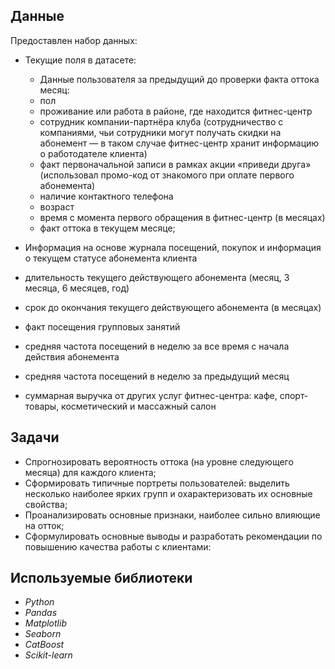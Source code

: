 ## Данные
 Предоставлен набор данных:


- Текущие поля в датасете:
   - Данные пользователя за предыдущий до проверки факта оттока месяц:
   - пол
   - проживание или работа в районе, где находится фитнес-центр
   - сотрудник компании-партнёра клуба (сотрудничество с компаниями, чьи сотрудники могут получать скидки на абонемент — в таком случае фитнес-центр хранит информацию о работодателе клиента)
   -  факт первоначальной записи в рамках акции «приведи друга» (использовал промо-код от знакомого при оплате первого абонемента)
   - наличие контактного телефона
   - возраст
   - время с момента первого обращения в фитнес-центр (в месяцах)
   - факт оттока в текущем месяце;
   
- Информация на основе журнала посещений, покупок и информация о текущем статусе абонемента клиента
 - длительность текущего действующего абонемента (месяц, 3 месяца, 6 месяцев, год)
 - срок до окончания текущего действующего абонемента (в месяцах)
 - факт посещения групповых занятий
 - средняя частота посещений в неделю за все время с начала действия абонемента
 - средняя частота посещений в неделю за предыдущий месяц
 - суммарная выручка от других услуг фитнес-центра: кафе, спорт-товары, косметический и массажный салон


## Задачи

- Спрогнозировать вероятность оттока (на уровне следующего месяца) для каждого клиента;
- Сформировать типичные портреты пользователей: выделить несколько наиболее ярких групп и охарактеризовать их основные свойства;
- Проанализировать основные признаки, наиболее сильно влияющие на отток;
- Сформулировать основные выводы и разработать рекомендации по повышению качества работы с клиентами:


## Используемые библиотеки

* *Python*
* *Pandas*
* *Matplotlib*
* *Seaborn*
* *CatBoost*
* *Scikit-learn*
